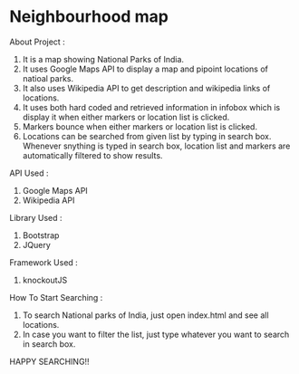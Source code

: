 # Neighbourhood map

About Project :
1. It is a map showing National Parks of India.
2. It uses Google Maps API to display a map and pipoint locations of natioal parks.
3. It also uses Wikipedia API to get description and wikipedia links of locations.
4. It uses both hard coded and retrieved information in infobox which is display it when either markers or location list is clicked.
5. Markers bounce when either markers or location list is clicked.
6. Locations can be searched from given list by typing in search box. Whenever snything is typed in search box, location list and markers are automatically filtered to show results.

API Used :
1. Google Maps API
2. Wikipedia API

Library Used :
1. Bootstrap
2. JQuery

Framework Used :
1. knockoutJS

How To Start Searching :
1. To search National parks of India, just open index.html and see all locations.
2. In case you want to filter the list, just type whatever you want to search in search box.

HAPPY SEARCHING!!
